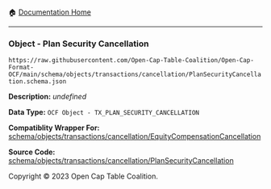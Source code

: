 :house: [Documentation Home](../../../../../README.md)

---

### Object - Plan Security Cancellation

`https://raw.githubusercontent.com/Open-Cap-Table-Coalition/Open-Cap-Format-OCF/main/schema/objects/transactions/cancellation/PlanSecurityCancellation.schema.json`

  **Description:** _undefined_
  
  **Data Type:** `OCF Object - TX_PLAN_SECURITY_CANCELLATION`
  
  **Compatiblity Wrapper For:** [schema/objects/transactions/cancellation/EquityCompensationCancellation](./EquityCompensationCancellation.md)
  
  
      
  **Source Code:** [schema/objects/transactions/cancellation/PlanSecurityCancellation](../../../../../../schema/objects/transactions/cancellation/PlanSecurityCancellation.schema.json)

Copyright © 2023 Open Cap Table Coalition.

